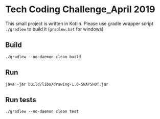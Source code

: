 # Tech Coding Challenge_April 2019

This small project is written in Kotlin.
Please use gradle wrapper script `./gradlew` to build it (`gradlew.bat` for windows)

## Build

```
./gradlew --no-daemon clean build
```

## Run

```
java -jar build/libs/drawing-1.0-SNAPSHOT.jar
```

## Run tests

```
./gradlew --no-daemon clean test
```

##